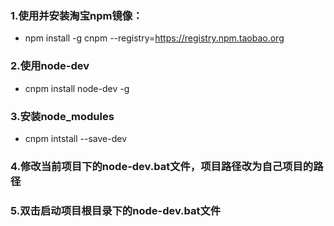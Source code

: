 ﻿### 1.使用并安装淘宝npm镜像：
+ npm install -g cnpm --registry=https://registry.npm.taobao.org

### 2.使用node-dev
+ cnpm install node-dev -g

### 3.安装node_modules
+ cnpm intstall --save-dev

### 4.修改当前项目下的node-dev.bat文件，项目路径改为自己项目的路径

### 5.双击启动项目根目录下的node-dev.bat文件
